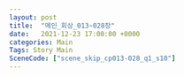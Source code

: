 ```yaml
---
layout: post
title:  "메인_회상_013~028장"
date:   2021-12-23 17:00:00 +0000
categories: Main
Tags: Story Main
SceneCode: ["scene_skip_cp013-028_q1_s10"]
---
```

